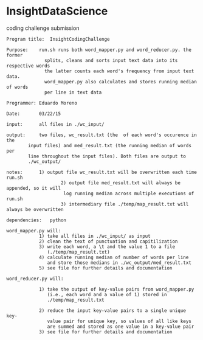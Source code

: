 # InsightDataScience
coding challenge submission



	Program title:	InsightCodingChallenge

	Purpose:	run.sh runs both word_mapper.py and word_reducer.py. the former
			      splits, cleans and sorts input text data into its respective words
			      the latter counts each word's frequency from input text data.
			      word_mapper.py also calculates and stores running median of words 
			      per line in text data

	Programmer:	Eduardo Moreno

	Date:		03/22/15

	input:		all files in ./wc_input/

	output:		two files, wc_result.txt (the  of each word's occurence in the
			input files) and med_result.txt (the running median of words per
			line throughout the input files). Both files are output to
			./wc_output/

	notes:		1) output file wc_result.txt will be overwritten each time run.sh
						2) output file med_result.txt will always be appended, so it will
			   			 log running median across multiple executions of run.sh
						3) intermediary file ./temp/map_result.txt will always be overwritten

	dependencies:	python

	word_mapper.py will:
				1) take all files in ./wc_input/ as input
				2) clean the text of punctuation and capitilization
				3) write each word, a \t and the value 1 to a file
				   (./temp/map_result.txt)
				4) calculate running median of number of words per line
				   and store those medians in ./wc_output/med_result.txt
				5) see file for further details and documentation

	word_reducer.py will:

				1) take the output of key-value pairs from word_mapper.py
				   (i.e., each word and a value of 1) stored in
				   ./temp/map_result.txt

				2) reduce the input key-value pairs to a single unique key-
				   value pair for unique key, so values of all like keys
				   are summed and stored as one value in a key-value pair
				3) see file for further details and documentation
